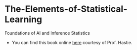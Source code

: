 # The-Elements-of-Statistical-Learning
Foundations of AI and Inference Statistics 

* You can find this book online [here](https://web.stanford.edu/~hastie/Papers/ESLII.pdf) courtesy of Prof. Hastie.

